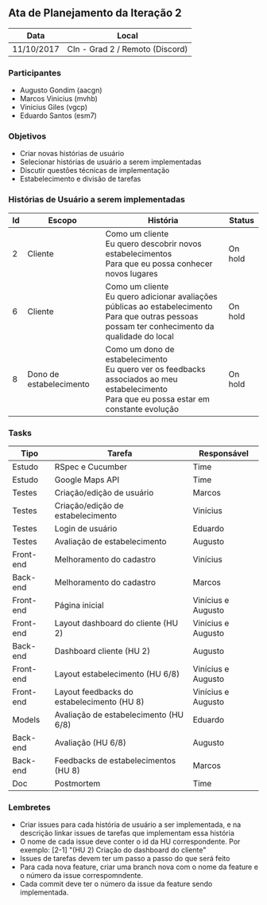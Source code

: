 ## Ata de Planejamento da Iteração 2

Data         | Local
------------ | -------------
11/10/2017   | CIn - Grad 2 / Remoto (Discord)


### Participantes
* Augusto Gondim (aacgn)
* Marcos Vinicius (mvhb)
* Vinicius Giles (vgcp)
* Eduardo Santos (esm7)

### Objetivos
* Criar novas histórias de usuário
* Selecionar histórias de usuário a serem implementadas
* Discutir questões técnicas de implementação
* Estabelecimento e divisão de tarefas

### Histórias de Usuário a serem implementadas
Id | Escopo | História | Status
------- | ------- | ------- | -------
2 | Cliente | Como um cliente<br/>Eu quero descobrir novos estabelecimentos<br/>Para que eu possa conhecer novos lugares | On hold
6 | Cliente | Como um cliente<br/>Eu quero adicionar avaliações públicas ao estabelecimento<br/>Para que outras pessoas possam ter conhecimento da qualidade do local | On hold
8 | Dono de estabelecimento | Como um dono de estabelecimento<br/>Eu quero ver os feedbacks associados ao meu estabelecimento<br/>Para que eu possa estar em constante evolução | On hold

### Tasks
Tipo    | Tarefa         | Responsável   
------------ | ------------ | ------------- 
Estudo | RSpec e Cucumber | Time
Estudo | Google Maps API | Time
Testes | Criação/edição de usuário | Marcos
Testes | Criação/edição de estabelecimento | Vinícius
Testes | Login de usuário | Eduardo
Testes | Avaliação de estabelecimento | Augusto
Front-end | Melhoramento do cadastro | Vinícius
Back-end | Melhoramento do cadastro | Marcos
Front-end | Página inicial | Vinícius e Augusto
Front-end | Layout dashboard do cliente (HU 2) | Vinícius e Augusto
Back-end | Dashboard cliente (HU 2) | Augusto
Front-end | Layout estabelecimento (HU 6/8) | Vinícius e Augusto
Front-end | Layout feedbacks do estabelecimento (HU 8) | Vinícius e Augusto
Models | Avaliação de estabelecimento (HU 6/8) | Eduardo
Back-end | Avaliação (HU 6/8) | Augusto
Back-end | Feedbacks de estabelecimentos (HU 8) | Marcos
Doc | Postmortem | Time

### Lembretes
* Criar issues para cada história de usuário a ser implementada, e na descrição linkar issues de tarefas que implementam essa história
* O nome de cada issue deve conter o id da HU correspondente. Por exemplo: [2-1] "(HU 2) Criação do dashboard do cliente"
* Issues de tarefas devem ter um passo a passo do que será feito
* Para cada nova feature, criar uma branch nova com o nome da feature e o número da issue correspomndente.
* Cada commit deve ter o número da issue da feature sendo implementada.
